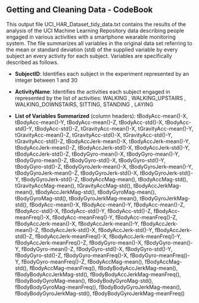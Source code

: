 ## Getting and Cleaning Data - CodeBook

This output file UCI_HAR_Dataset_tidy_data.txt contains the results of the
analysis of the UCI Machine Learning Repository data describing people
engaged in various activities with a smartphone wearable monitoring system.
The file summarizes all variables in the original data set referring to
the mean or standard deviation (std) of the supplied variable by every 
subject an every activity for each subject.  Variables are specifically 
described as follows.

* **SubjectID**: Identifies each subject in the experiment represented by an integer between 1 and 30

* **ActivityName**: Identifies the activities each subject engaged in represented by the list of activities: WALKING
, WALKING_UPSTAIRS
, WALKING_DOWNSTAIRS, SITTING, STANDING
, LAYING


* **List of Variables Summarized** (column headers):
tBodyAcc-mean()-X,
tBodyAcc-mean()-Y,
tBodyAcc-mean()-Z,
tBodyAcc-std()-X,
tBodyAcc-std()-Y,
tBodyAcc-std()-Z,
tGravityAcc-mean()-X,
tGravityAcc-mean()-Y,
tGravityAcc-mean()-Z,
tGravityAcc-std()-X,
tGravityAcc-std()-Y,
tGravityAcc-std()-Z,
tBodyAccJerk-mean()-X,
tBodyAccJerk-mean()-Y,
tBodyAccJerk-mean()-Z,
tBodyAccJerk-std()-X,
tBodyAccJerk-std()-Y,
tBodyAccJerk-std()-Z,
tBodyGyro-mean()-X,
tBodyGyro-mean()-Y,
tBodyGyro-mean()-Z,
tBodyGyro-std()-X,
tBodyGyro-std()-Y,
tBodyGyro-std()-Z,
tBodyGyroJerk-mean()-X,
tBodyGyroJerk-mean()-Y,
tBodyGyroJerk-mean()-Z,
tBodyGyroJerk-std()-X,
tBodyGyroJerk-std()-Y,
tBodyGyroJerk-std()-Z,
tBodyAccMag-mean(),
tBodyAccMag-std(),
tGravityAccMag-mean(),
tGravityAccMag-std(),
tBodyAccJerkMag-mean(),
tBodyAccJerkMag-std(),
tBodyGyroMag-mean(),
tBodyGyroMag-std(),
tBodyGyroJerkMag-mean(),
tBodyGyroJerkMag-std(),
fBodyAcc-mean()-X,
fBodyAcc-mean()-Y,
fBodyAcc-mean()-Z,
fBodyAcc-std()-X,
fBodyAcc-std()-Y,
fBodyAcc-std()-Z,
fBodyAcc-meanFreq()-X,
fBodyAcc-meanFreq()-Y,
fBodyAcc-meanFreq()-Z,
fBodyAccJerk-mean()-X,
fBodyAccJerk-mean()-Y,
fBodyAccJerk-mean()-Z,
fBodyAccJerk-std()-X,
fBodyAccJerk-std()-Y,
fBodyAccJerk-std()-Z,
fBodyAccJerk-meanFreq()-X,
fBodyAccJerk-meanFreq()-Y,
fBodyAccJerk-meanFreq()-Z,
fBodyGyro-mean()-X,
fBodyGyro-mean()-Y,
fBodyGyro-mean()-Z,
fBodyGyro-std()-X,
fBodyGyro-std()-Y,
fBodyGyro-std()-Z,
fBodyGyro-meanFreq()-X,
fBodyGyro-meanFreq()-Y,
fBodyGyro-meanFreq()-Z,
fBodyAccMag-mean(),
fBodyAccMag-std(),
fBodyAccMag-meanFreq(),
fBodyBodyAccJerkMag-mean(),
fBodyBodyAccJerkMag-std(),
fBodyBodyAccJerkMag-meanFreq(),
fBodyBodyGyroMag-mean(),
fBodyBodyGyroMag-std(),
fBodyBodyGyroMag-meanFreq(),
fBodyBodyGyroJerkMag-mean(),
fBodyBodyGyroJerkMag-std(),
fBodyBodyGyroJerkMag-meanFreq()